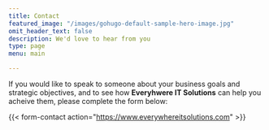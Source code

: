 ```yaml
---
title: Contact
featured_image: "/images/gohugo-default-sample-hero-image.jpg"
omit_header_text: false
description: We'd love to hear from you
type: page
menu: main

---
```



If you would like to speak to someone about your business goals and strategic objectives, and to see how **Everyhwere IT Solutions** can help you acheive them, please complete the form below:

{{< form-contact action="https://www.everywhereitsolutions.com"  >}}
